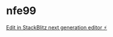 # nfe99

[Edit in StackBlitz next generation editor ⚡️](https://stackblitz.com/~/github.com/OmkarShr/nfe99)